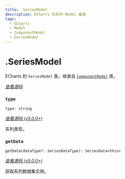 ```yaml
---
title: .SeriesModel
description: ECharts 的系列 Model 基类
tags:
  - ECharts
  - Model
  - ComponentModel
  - SeriesModel
---
```


# .SeriesModel

ECharts 的 `SeriesModel` 类，继承自 [`ComponentModel`](./ComponentModel.md) 类。

[_查看源码_](https://github.com/apache/echarts/blob/5.3.3/src/model/Series.ts)

### `type`

`type: string`

[_查看源码 (v5.0.0+)_](https://github.com/apache/echarts/blob/5.3.3/src/model/Series.ts#L136)

系列类型。

### `getData`

`getData(dataType?: SeriesDataType): SeriesData<this>`

[_查看源码 (v5.0.0+)_](https://github.com/apache/echarts/blob/5.3.3/src/model/Series.ts#L341)

获取系列数据集实例。

